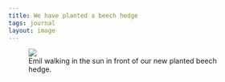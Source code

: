 ```yaml
---
title: We have planted a beech hedge
tags: journal
layout: image
---
```

<figure>
<img src="/img/house/IMG_2952.jpg">
<figcaption>Emil walking in the sun in front of our new planted beech hedge.</figcaption>
</figure>
